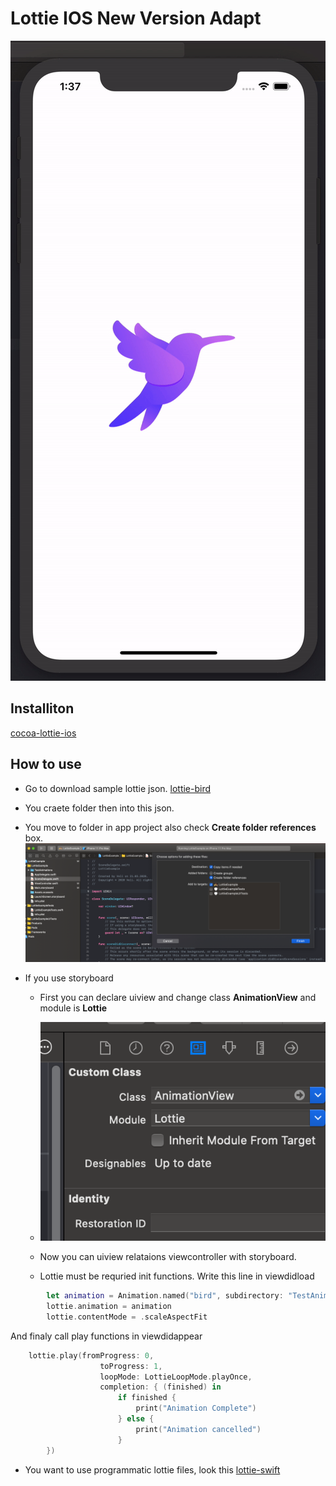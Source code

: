 # Lottie IOS New Version Adapt

![lottie-gif](https://github.com/VB10/LottieSwiftAdapt/blob/master/github/bird.gif?raw=true)

## Installiton

[cocoa-lottie-ios](https://cocoapods.org/pods/lottie-ios)

## How to use

- Go to download sample lottie json. [lottie-bird](https://lottiefiles.com/17655-bird-flying)
- You craete folder then into this json.
- You move to folder in app project also check **Create folder references** box.
  ![alt](https://github.com/VB10/LottieSwiftAdapt/blob/master/github/Screen%20Shot%202020-03-21%20at%2001.23.35.png?raw=true)
- If you use storyboard

  - First you can declare uiview and change class **AnimationView** and module is **Lottie**
  - ![alt](https://github.com/VB10/LottieSwiftAdapt/blob/master/github/Screen%20Shot%202020-03-21%20at%2001.27.15.png?raw=true)

  - Now you can uiview relataions viewcontroller with storyboard.
  - Lottie must be requried init functions. Write this line in viewdidload

```swift
        let animation = Animation.named("bird", subdirectory: "TestAnimations")
        lottie.animation = animation
        lottie.contentMode = .scaleAspectFit
```

And finaly call play functions in viewdidappear

```swift
    lottie.play(fromProgress: 0,
                    toProgress: 1,
                    loopMode: LottieLoopMode.playOnce,
                    completion: { (finished) in
                        if finished {
                            print("Animation Complete")
                        } else {
                            print("Animation cancelled")
                        }
        })
```

- You want to use programmatic lottie files, look this [lottie-swift](https://github.com/airbnb/lottie-ios/blob/master/Example/lottie-swift/ViewController.swift)
